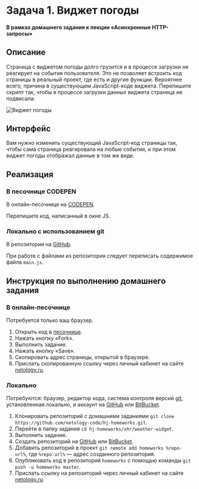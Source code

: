 # Задача 1. Виджет погоды

#### В рамках домашнего задания к лекции «Асинхронные HTTP-запросы»

## Описание

Страница с виджетом погоды долго грузится и в процессе загрузки не реагирует на события пользователя. Это не позволяет встроить код страницы в реальный проект, где есть и другие функции. Вероятнее всего, причина в существующем JavaScript-коде виджета. Перепишите скрипт так, чтобы в процессе загрузки данных виджета страница не подвисала:

![Виджет погоды](./res/weather-widget.png)

## Интерфейс

Вам нужно изменить существующий JavaScript-код страницы так, чтобы сама страница реагировала на любые события, и при этом виджет погоды отображал данные в том же виде.

## Реализация

### В песочнице CODEPEN

В онлайн-песочнице на [CODEPEN](https://codepen.io/Netology/pen/vparxZ).

Перепишите код, написанный в окне JS.

### Локально с использованием git

В репозитории на [GitHub](https://github.com/netology-code/hj-homeworks/tree/master/xhr/weather-widget).

При работе с файлами из репозитория следует переписать содержимое файла `main.js`.

## Инструкция по выполнению домашнего задания

### В онлайн-песочнице

Потребуется только ваш браузер.

1. Открыть код в [песочнице](https://codepen.io/Netology/pen/vparxZ).
2. Нажать кнопку «Fork».
3. Выполнить задание.
4. Нажать кнопку «Save».
5. Скопировать адрес страницы, открытой в браузере.
6. Прислать скопированную ссылку через личный кабинет на сайте [netology.ru](http://netology.ru/).    

### Локально

Потребуются: браузер, редактор кода, система контроля версий [git](https://git-scm.com), установленная локально, и аккаунт на [GitHub](https://github.com/) или [BitBucket](https://bitbucket.org/).

1. Клонировать репозиторий с домашними заданиями `git clone https://github.com/netology-code/hj-homeworks.git`.
2. Перейти в папку задания `cd hj-homeworks/xhr/weather-widget`.
3. Выполнить задание.
4. Создать репозиторий на [GitHub](https://github.com/) или [BitBucket](https://bitbucket.org/).
5. Добавить репозиторий в проект `git remote add homeworks %repo-url%`, где `%repo-url%` — адрес созданного репозитория.
6. Опубликовать код в репозиторий `homeworks` с помощью команды `git push -u homeworks master`.
7. Прислать ссылку на репозиторий через личный кабинет на сайте [netology.ru](http://netology.ru/).
